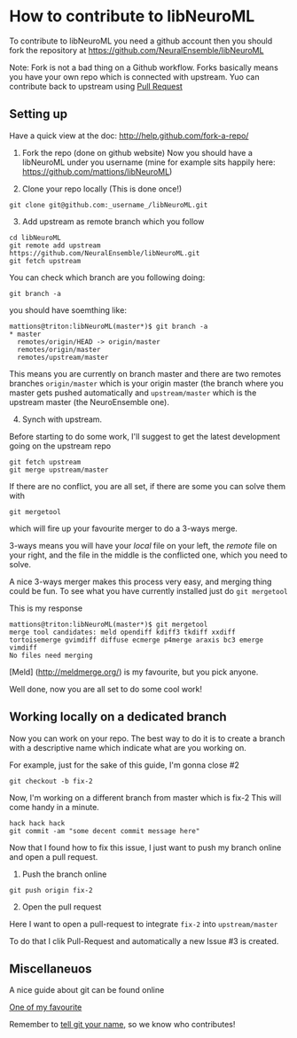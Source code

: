 How to contribute to libNeuroML
===============================

To contribute to libNeuroML you need a github account then you should fork the 
repository at https://github.com/NeuralEnsemble/libNeuroML

Note: Fork is not a bad thing on a Github workflow. Forks basically means you 
have your own repo which is connected with upstream. Yuo can contribute back to 
upstream using [Pull Request](http://help.github.com/send-pull-requests/)

Setting up
----------

Have a quick view at the doc: http://help.github.com/fork-a-repo/

1. Fork the repo (done on github website)
Now you should have a libNeuroML under you username
(mine for example sits happily here: https://github.com/mattions/libNeuroML)

2. Clone your repo locally (This is done once!)

```
git clone git@github.com:_username_/libNeuroML.git
```

3. Add upstream as remote branch which you follow

```
cd libNeuroML
git remote add upstream https://github.com/NeuralEnsemble/libNeuroML.git
git fetch upstream
```

You can check which branch are you following doing:

```
git branch -a
```

you should have soemthing like:

```
mattions@triton:libNeuroML(master*)$ git branch -a
* master
  remotes/origin/HEAD -> origin/master
  remotes/origin/master
  remotes/upstream/master
```

This means you are currently on branch master and there are two remotes branches
`origin/master` which is your origin master (the branch where you master gets 
pushed automatically and `upstream/master` which is the upstream master 
(the NeuroEnsemble one).

4. Synch with upstream. 

Before starting to do some work, I'll suggest to get the latest development 
going on the upstream repo

```
git fetch upstream
git merge upstream/master
```

If there are no conflict, you are all set, if there are some you can solve them 
with

```
git mergetool
```

which will fire up your favourite merger to do a 3-ways merge.

3-ways means you will have your *local* file on your left, the *remote* file on 
your right, and the file in the middle is the conflicted one, which you need to 
solve.

A nice 3-ways merger makes this process very easy, and merging thing could be fun.
To see what you have currently installed just do `git mergetool`

This is my response

```
mattions@triton:libNeuroML(master*)$ git mergetool
merge tool candidates: meld opendiff kdiff3 tkdiff xxdiff tortoisemerge gvimdiff diffuse ecmerge p4merge araxis bc3 emerge vimdiff
No files need merging
```

[Meld] (http://meldmerge.org/) is my favourite, but you pick anyone.


Well done, now you are all set to do some cool work!

Working locally on a dedicated branch
-------------------------------------

Now you can work on your repo. 
The best way to do it is to create a branch with a descriptive name
which indicate what are you working on. 

For example, just for the sake of this guide, I'm gonna close #2

```
git checkout -b fix-2
```

Now, I'm working on a different branch from master which is fix-2
This will come handy in a minute.


```
hack hack hack
git commit -am "some decent commit message here"
```

Now that I found how to fix this issue, I just want to push my branch online 
and open a pull request.

1. Push the branch online

```
git push origin fix-2
```

2. Open the pull request

Here I want to open a pull-request to integrate `fix-2` into `upstream/master` 

To do that I clik Pull-Request and automatically a new Issue #3 is created.


Miscellaneuos
-------------

A nice guide about git can be found online

[One of my favourite](http://rogerdudler.github.com/git-guide/)

Remember to [tell git your name](http://help.github.com/set-your-user-name-email-and-github-token/), so we know who contributes!



























